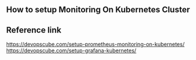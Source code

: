 ## How to setup Monitoring On Kubernetes Cluster
## Reference link
https://devopscube.com/setup-prometheus-monitoring-on-kubernetes/
https://devopscube.com/setup-grafana-kubernetes/